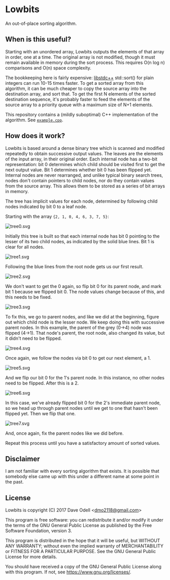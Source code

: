 Lowbits
=======
An out-of-place sorting algorithm.

When is this useful?
--------------------
Starting with an unordered array, Lowbits outputs the elements of that array in order, one at a time. The original array is not
modified, though it must remain available in memory during the sort process. This requires O(n log n) comparisons and O(n) space
complexity.

The bookkeeping here is fairly expensive: [libstdc++](https://gcc.gnu.org/onlinedocs/libstdc++/) std::sort() for plain integers
can run 10-15 times faster. To get a sorted array from this algorithm, it can be much cheaper to copy the source array into the
destination array, and sort that. To get the first N elements of the sorted destination sequence, it's probably faster to feed
the elements of the source array to a priority queue with a maximum size of N+1 elements.

This repository contains a (mildly suboptimal) C++ implementation of the algorithm. See [`example.cpp`](example.cpp).

How does it work?
-----------------
Lowbits is based around a dense binary tree which is scanned and modified repeatedly to obtain successive output values. The
leaves are the elements of the input array, in their original order. Each internal node has a two-bit representation: bit 0
determines which child should be visited first to get the next output value. Bit 1 determines whether bit 0 has been flipped
yet. Internal nodes are never rearranged, and unlike typical binary search trees, nodes don't contain pointers to child nodes,
nor do they contain values from the source array. This allows them to be stored as a series of bit arrays in memory.

The tree has implicit values for each node, determined by following child nodes indicated by bit 0 to a leaf node.

Starting with the array `{2, 1, 0, 4, 6, 3, 7, 5}`:

![tree0.svg](tree0.svg)

Initially this tree is built so that each internal node has bit 0 pointing to the lesser of its two child nodes, as indicated by
the solid blue lines. Bit 1 is clear for all nodes.

![tree1.svg](tree1.svg)

Following the blue lines from the root node gets us our first result.

![tree2.svg](tree2.svg)

We don't want to get the 0 again, so flip bit 0 for its parent node, and mark bit 1 because we flipped bit 0. The node values
change because of this, and this needs to be fixed.

![tree3.svg](tree3.svg)

To fix this, we go to parent nodes, and like we did at the beginning, figure out which child node is the lesser node. We keep
doing this with successive parent nodes. In this example, the parent of the grey (0->4) node was flipped (4->1). That node's
parent, the root node, also changed its value, but it didn't need to be flipped.

![tree4.svg](tree4.svg)

Once again, we follow the nodes via bit 0 to get our next element, a 1.

![tree5.svg](tree5.svg)

And we flip our bit 0 for the 1's parent node. In this instance, no other nodes need to be flipped. After this is a 2.

![tree6.svg](tree6.svg)

In this case, we've already flipped bit 0 for the 2's immediate parent node, so we head up through parent nodes until we get to
one that hasn't been flipped yet. Then we flip that one.

![tree7.svg](tree7.svg)

And, once again, fix the parent nodes like we did before.

Repeat this process until you have a satisfactory amount of sorted values.

Disclaimer
----------

I am not familiar with every sorting algorithm that exists. It is possible that somebody else came up with this under a
different name at some point in the past.

License
-------

Lowbits is copyright (C) 2017 Dave Odell <<dmo2118@gmail.com>>

This program is free software: you can redistribute it and/or modify it under the terms of the GNU General Public License as
published by the Free Software Foundation, version 3.

This program is distributed in the hope that it will be useful, but WITHOUT ANY WARRANTY; without even the implied warranty of
MERCHANTABILITY or FITNESS FOR A PARTICULAR PURPOSE.  See the GNU General Public License for more details.

You should have received a copy of the GNU General Public License along with this program.  If not, see
<https://www.gnu.org/licenses/>.
